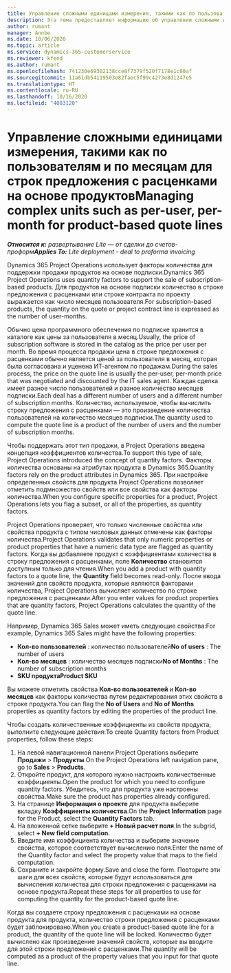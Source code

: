 ```yaml
---
title: Управление сложными единицами измерения, такими как по пользователям и по месяцам для строк предложения с расценками на основе продуктов
description: Эта тема предоставляет информацию об управлении сложными единицами измерения для строк предложения с расценками на основе продукта.
author: rumant
manager: Annbe
ms.date: 10/06/2020
ms.topic: article
ms.service: dynamics-365-customerservice
ms.reviewer: kfend
ms.author: rumant
ms.openlocfilehash: 741230e69302138cce8f7379f520f7178e1c80af
ms.sourcegitcommit: 11a61db54119503e82faec5f99c4273e8d1247e5
ms.translationtype: HT
ms.contentlocale: ru-RU
ms.lasthandoff: 10/16/2020
ms.locfileid: "4083120"
---
```

# <a name="managing-complex-units-such-as-per-user-per-month-for-product-based-quote-lines"></a><span data-ttu-id="0e9cf-103">Управление сложными единицами измерения, такими как по пользователям и по месяцам для строк предложения с расценками на основе продуктов</span><span class="sxs-lookup"><span data-stu-id="0e9cf-103">Managing complex units such as per-user, per-month for product-based quote lines</span></span>

<span data-ttu-id="0e9cf-104">_**Относится к:** развертывание Lite — от сделки до счетов-проформ_</span><span class="sxs-lookup"><span data-stu-id="0e9cf-104">_**Applies To:** Lite deployment - deal to proforma invoicing_</span></span>

<span data-ttu-id="0e9cf-105">Dynamics 365 Project Operations использует факторы количества для поддержки продажи продуктов на основе подписки.</span><span class="sxs-lookup"><span data-stu-id="0e9cf-105">Dynamics 365 Project Operations uses quantity factors to support the sale of subscription-based products.</span></span> <span data-ttu-id="0e9cf-106">Для продуктов на основе подписки количество в строке предложения с расценками или строке контракта по проекту выражается как число месяцев пользователя.</span><span class="sxs-lookup"><span data-stu-id="0e9cf-106">For subscription-based products, the quantity on the quote or project contract line is expressed as the number of user-months.</span></span>

<span data-ttu-id="0e9cf-107">Обычно цена программного обеспечения по подписке хранится в каталоге как цены за пользователя в месяц.</span><span class="sxs-lookup"><span data-stu-id="0e9cf-107">Usually, the price of subscription software is stored in the catalog as the price per user per month.</span></span> <span data-ttu-id="0e9cf-108">Во время процесса продажи цена в строке предложения с расценками обычно является ценой за пользователя в месяц, которая была согласована и уценена ИТ-агентом по продажам.</span><span class="sxs-lookup"><span data-stu-id="0e9cf-108">During the sales process, the price on the quote line is usually the per-user, per-month price that was negotiated and discounted by the IT sales agent.</span></span> <span data-ttu-id="0e9cf-109">Каждая сделка имеет разное число пользователей и разное количество месяцев подписки.</span><span class="sxs-lookup"><span data-stu-id="0e9cf-109">Each deal has a different number of users and a different number of subscription months.</span></span> <span data-ttu-id="0e9cf-110">Количество, используемое, чтобы вычислить строку предложения с расценками — это произведение количества пользователей на количество месяцев подписки.</span><span class="sxs-lookup"><span data-stu-id="0e9cf-110">The quantity used to compute the quote line is a product of the number of users and the number of subscription months.</span></span>

<span data-ttu-id="0e9cf-111">Чтобы поддержать этот тип продажи, в Project Operations введена концепция коэффициентов количества.</span><span class="sxs-lookup"><span data-stu-id="0e9cf-111">To support this type of sale, Project Operations introduced the concept of quantity factors.</span></span> <span data-ttu-id="0e9cf-112">Факторы количества основаны на атрибутах продукта в Dynamics 365.</span><span class="sxs-lookup"><span data-stu-id="0e9cf-112">Quantity factors rely on the product attributes in Dynamics 365.</span></span> <span data-ttu-id="0e9cf-113">При настройке определенных свойств для продукта Project Operations позволяет отметить подмножество свойств или все свойства как факторы количества.</span><span class="sxs-lookup"><span data-stu-id="0e9cf-113">When you configure specific properties for a product, Project Operations lets you flag a subset, or all of the properties, as quantity factors.</span></span>

<span data-ttu-id="0e9cf-114">Project Operations проверяет, что только численные свойства или свойства продукта с типом числовых данных отмечены как факторы количества.</span><span class="sxs-lookup"><span data-stu-id="0e9cf-114">Project Operations validates that only numeric properties or product properties that have a numeric data type are flagged as quantity factors.</span></span> <span data-ttu-id="0e9cf-115">Когда вы добавляете продукт с коэффициентами количества в строку предложения с расценками, поле **Количество** становится доступным только для чтения.</span><span class="sxs-lookup"><span data-stu-id="0e9cf-115">When you add a product with quantity factors to a quote line, the **Quantity** field becomes read-only.</span></span> <span data-ttu-id="0e9cf-116">После ввода значений для свойств продукта, которые являются факторами количества, Project Operations вычисляет количество по строке предложения с расценками.</span><span class="sxs-lookup"><span data-stu-id="0e9cf-116">After you enter values for product properties that are quantity factors, Project Operations calculates the quantity of the quote line.</span></span>

<span data-ttu-id="0e9cf-117">Например, Dynamics 365 Sales может иметь следующие свойства:</span><span class="sxs-lookup"><span data-stu-id="0e9cf-117">For example, Dynamics 365 Sales might have the following properties:</span></span>

- <span data-ttu-id="0e9cf-118">**Кол-во пользователей** : количество пользователей</span><span class="sxs-lookup"><span data-stu-id="0e9cf-118">**No of users** : The number of users</span></span>
- <span data-ttu-id="0e9cf-119">**Кол-во месяцев** : количество месяцев подписки</span><span class="sxs-lookup"><span data-stu-id="0e9cf-119">**No of Months** : The number of subscription months</span></span>
- <span data-ttu-id="0e9cf-120">**SKU продукта**</span><span class="sxs-lookup"><span data-stu-id="0e9cf-120">**Product SKU**</span></span>

<span data-ttu-id="0e9cf-121">Вы можете отметить свойства **Кол-во пользователей** и **Кол-во месяцев** как факторы количества путем редактирования этих свойств в строке продукта.</span><span class="sxs-lookup"><span data-stu-id="0e9cf-121">You can flag the **No of Users** and **No of Months** properties as quantity factors by editing the properties of the product line.</span></span>

<span data-ttu-id="0e9cf-122">Чтобы создать количественные коэффициенты из свойств продукта, выполните следующие действия:</span><span class="sxs-lookup"><span data-stu-id="0e9cf-122">To create Quantity factors from Product properties, follow these steps:</span></span>

1. <span data-ttu-id="0e9cf-123">На левой навигационной панели Project Operations выберите **Продажи** > **Продукты**.</span><span class="sxs-lookup"><span data-stu-id="0e9cf-123">On the Project Operations left navigation pane, go to **Sales** > **Products**.</span></span>
2. <span data-ttu-id="0e9cf-124">Откройте продукт, для которого нужно настроить количественные коэффициенты.</span><span class="sxs-lookup"><span data-stu-id="0e9cf-124">Open the product for which you need to configure quantity factors.</span></span> <span data-ttu-id="0e9cf-125">Убедитесь, что для продукта уже настроены свойства.</span><span class="sxs-lookup"><span data-stu-id="0e9cf-125">Make sure the product has properties already configured.</span></span>
3. <span data-ttu-id="0e9cf-126">На странице **Информация о проекте** для продукта выберите вкладку **Коэффициенты количества**.</span><span class="sxs-lookup"><span data-stu-id="0e9cf-126">On the **Project Information** page for the Product, select the **Quantity Factors** tab.</span></span>
4. <span data-ttu-id="0e9cf-127">На вложенной сетке выберите **+ Новый расчет поля**.</span><span class="sxs-lookup"><span data-stu-id="0e9cf-127">In the subgrid, select **+ New field computation**.</span></span>
5. <span data-ttu-id="0e9cf-128">Введите имя коэффициента количества и выберите значение свойства, которое соответствует вычислению поля.</span><span class="sxs-lookup"><span data-stu-id="0e9cf-128">Enter the name of the Quantity factor and select the property value that maps to the field computation.</span></span>
6. <span data-ttu-id="0e9cf-129">Сохраните и закройте форму.</span><span class="sxs-lookup"><span data-stu-id="0e9cf-129">Save and close the form.</span></span> <span data-ttu-id="0e9cf-130">Повторите эти шаги для всех свойств, которые будут использоваться для вычисления количества для строки предложения с расценками на основе продукта.</span><span class="sxs-lookup"><span data-stu-id="0e9cf-130">Repeat these steps for all properties to use for computing the quantity for the product-based quote line.</span></span>

<span data-ttu-id="0e9cf-131">Когда вы создаете строку предложения с расценками на основе продукта для продукта, количество строки предложения с расценками будет заблокировано.</span><span class="sxs-lookup"><span data-stu-id="0e9cf-131">When you create a product-based quote line for a product, the quantity of the quote line will be locked.</span></span> <span data-ttu-id="0e9cf-132">Количество будет вычислено как произведение значений свойств, которые вы вводите для этой строки предложения с расценками.</span><span class="sxs-lookup"><span data-stu-id="0e9cf-132">The quantity will be computed as a product of the property values that you input for that quote line.</span></span>
